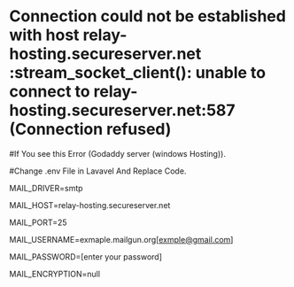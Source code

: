 # Connection could not be established with host relay-hosting.secureserver.net :stream_socket_client(): unable to connect to relay-hosting.secureserver.net:587 (Connection refused)

#If You see this Error (Godaddy server (windows Hosting)).


#Change .env File in Lavavel And Replace Code.

MAIL_DRIVER=smtp

MAIL_HOST=relay-hosting.secureserver.net

MAIL_PORT=25

MAIL_USERNAME=exmaple.mailgun.org[exmple@gmail.com]

MAIL_PASSWORD=[enter your password]

MAIL_ENCRYPTION=null

